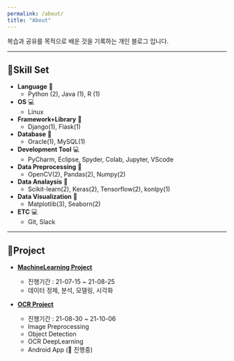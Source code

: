 ```yaml
---
permalink: /about/
title: "About"
---
```


복습과 공유를 목적으로 배운 것을 기록하는 개인 블로그 입니다.

---


## 🚀Skill Set

- **Language** 📌
	- Python (2), Java (1), R (1)
- **OS** 💻
	- Linux
- **Framework+Library** 📌
	- Django(1), Flask(1)
- **Database** 📌
	- Oracle(1), MySQL(1)
- **Development Tool** 💻
	- PyCharm, Eclipse, Spyder, Colab, Jupyter, VScode
- **Data Preprocessing** 📌
	- OpenCV(2), Pandas(2), Numpy(2)
- **Data Analaysis** 📌
	- Scikit-learn(2), Keras(2), Tensorflow(2), konlpy(1)
- **Data Visualization** 📌
	- Matplotlib(3), Seaborn(2)
- **ETC** 💻
	- Git, Slack

---

## 🚀Project

- [**MachineLearning Project**](https://github.com/ammobam/Display_SensorData)
  - 진행기간 : 21-07-15 ~ 21-08-25
  - 데이터 정제, 분석, 모델링, 시각화

- [**OCR Project**](https://github.com/ammobam/OCR_ElectricityMeter_imgprep)
  - 진행기간 : 21-08-30 ~ 21-10-06
  - Image Preprocessing
  - Object Detection
  - OCR DeepLearning
  - Android App (🐥 진행중)

